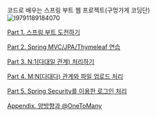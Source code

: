 코드로 배우는 스프링 부트 웹 프로젝트(구멍가게 코딩단)
<br/>
![l9791189184070](https://user-images.githubusercontent.com/38122225/112097987-53394a80-8be4-11eb-89ca-17ab589c064c.jpg)

[Part 1. 스프링 부트 도전하기]()

[Part 2. Spring MVC/JPA/Thymeleaf 연습](https://github.com/anwjrrp33/SpringBootJPA/tree/master/guestbook)

[Part 3. N:1(다대일 관계) 처리하기](https://github.com/anwjrrp33/SpringBootJPA/tree/master/board)

[Part 4. M:N(다대다) 관계와 파일 업로드 처리](https://github.com/anwjrrp33/SpringBootJPA/tree/master/mreview)

[Part 5. Spring Security를 이용한 로그인 처리](https://github.com/anwjrrp33/SpringBootJPA/tree/master/club)

[Appendix. 양방향과 @OneToMany](https://github.com/anwjrrp33/SpringBootJPA/tree/master/bimovie)

